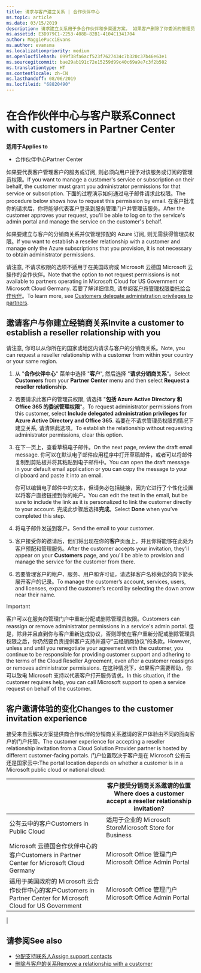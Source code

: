 ```yaml
---
title: 请求与客户建立关系 | 合作伙伴中心
ms.topic: article
ms.date: 03/15/2019
description: 请求建立关系用于多合作伙伴和多渠道方案。 如果客户删除了你委派的管理员权限，并且你需要恢复它们才可以提供预配或支持，请求建立关系也十分有用。
ms.assetid: E3D979C1-2253-408B-82B1-4104C1341704
author: MaggiePucciEvans
ms.author: evansma
ms.localizationpriority: medium
ms.openlocfilehash: 099f38fa6acf523f7627434c7b320c37b46e63e1
ms.sourcegitcommit: bae29ab191c72e15259d99c40c69a9e7c3f2b502
ms.translationtype: HT
ms.contentlocale: zh-CN
ms.lasthandoff: 08/06/2019
ms.locfileid: "68820490"
---
```

# <a name="connect-with-customers-in-partner-center"></a><span data-ttu-id="00098-104">在合作伙伴中心与客户联系</span><span class="sxs-lookup"><span data-stu-id="00098-104">Connect with customers in Partner Center</span></span>

<span data-ttu-id="00098-105">**适用于**</span><span class="sxs-lookup"><span data-stu-id="00098-105">**Applies to**</span></span>

-  <span data-ttu-id="00098-106">合作伙伴中心</span><span class="sxs-lookup"><span data-stu-id="00098-106">Partner Center</span></span>

<span data-ttu-id="00098-107">如果要代表客户管理客户的服务或订阅, 则必须向用户授予对该服务或订阅的管理员权限。</span><span class="sxs-lookup"><span data-stu-id="00098-107">If you want to manage a customer's service or subscription on their behalf, the customer must grant you administrator permissions for that service or subscription.</span></span> <span data-ttu-id="00098-108">下面的过程演示如何通过电子邮件请求此权限。</span><span class="sxs-lookup"><span data-stu-id="00098-108">The procedure below shows how to request this permission by email.</span></span> <span data-ttu-id="00098-109">在客户批准你的请求后，你将能够代表客户登录到服务管理门户并管理该服务。</span><span class="sxs-lookup"><span data-stu-id="00098-109">After the customer approves your request, you'll be able to log on to the service's admin portal and manage the service on the customer's behalf.</span></span>

<span data-ttu-id="00098-110">如果要建立与客户的分销商关系并仅管理预配的 Azure 订阅, 则无需获得管理员权限。</span><span class="sxs-lookup"><span data-stu-id="00098-110">If you want to establish a reseller relationship with a customer and manage only the Azure subscriptions that you provision, it is not necessary to obtain administrator permissions.</span></span>

<span data-ttu-id="00098-111">请注意, 不请求权限的选项不适用于在美国政府或 Microsoft 云德国 Microsoft 云操作的合作伙伴。</span><span class="sxs-lookup"><span data-stu-id="00098-111">Note that the option to not request permissions is not available to partners operating in Microsoft Cloud for US Government or Microsoft Cloud Germany.</span></span> <span data-ttu-id="00098-112">若要了解详细信息, 请参阅[客户将管理权限委托给合作伙伴](https://docs.microsoft.com/partner-center/customers_revoke_admin_privileges)。</span><span class="sxs-lookup"><span data-stu-id="00098-112">To learn more, see [Customers delegate administration privileges to partners](https://docs.microsoft.com/partner-center/customers_revoke_admin_privileges).</span></span>


## <a name="invite-a-customer-to-establish-a-reseller-relationship-with-you"></a><span data-ttu-id="00098-113">邀请客户与你建立经销商关系</span><span class="sxs-lookup"><span data-stu-id="00098-113">Invite a customer to establish a reseller relationship with you</span></span>

<span data-ttu-id="00098-114">请注意, 你可以从你所在的国家或地区内请求与客户的分销商关系。</span><span class="sxs-lookup"><span data-stu-id="00098-114">Note, you can request a reseller relationship with a customer from within your country or your same region.</span></span>

1.  <span data-ttu-id="00098-115">从 "**合作伙伴中心**" 菜单中选择 "**客户**", 然后选择 "**请求分销商关系**"。</span><span class="sxs-lookup"><span data-stu-id="00098-115">Select **Customers** from your **Partner Center** menu and then select **Request a reseller relationship**.</span></span>

2.  <span data-ttu-id="00098-116">若要请求此客户的管理员权限, 请选择 "**包括 Azure Active Directory 和 Office 365 的委派管理权限**"。</span><span class="sxs-lookup"><span data-stu-id="00098-116">To request administrator permissions from this customer, select **Include delegated administration privileges for Azure Active Directory and Office 365**.</span></span> <span data-ttu-id="00098-117">若要在不请求管理员权限的情况下建立关系, 请清除此选项。</span><span class="sxs-lookup"><span data-stu-id="00098-117">To establish the relationship without requesting administrator permissions, clear this option.</span></span> 

3.  <span data-ttu-id="00098-118">在下一页上，查看草稿电子邮件。</span><span class="sxs-lookup"><span data-stu-id="00098-118">On the next page, review the draft email message.</span></span> <span data-ttu-id="00098-119">你可以在默认电子邮件应用程序中打开草稿邮件，或者可以将邮件复制到剪贴板并将其粘贴到电子邮件中。</span><span class="sxs-lookup"><span data-stu-id="00098-119">You can open the draft message in your default email application or you can copy the message to your clipboard and paste it into an email.</span></span> 

    <span data-ttu-id="00098-120">你可以编辑电子邮件中的文本，但请务必包括链接，因为它进行了个性化设置以将客户直接链接到你的帐户。</span><span class="sxs-lookup"><span data-stu-id="00098-120">You can edit the text in the email, but be sure to include the link as it is personalized to link the customer directly to your account.</span></span> <span data-ttu-id="00098-121">完成此步骤后选择**完成**。</span><span class="sxs-lookup"><span data-stu-id="00098-121">Select **Done** when you’ve completed this step.</span></span>

3.  <span data-ttu-id="00098-122">将电子邮件发送到客户。</span><span class="sxs-lookup"><span data-stu-id="00098-122">Send the email to your customer.</span></span>

5.  <span data-ttu-id="00098-123">客户接受你的邀请后，他们将出现在你的**客户**页面上，并且你将能够在此处为客户预配和管理服务。</span><span class="sxs-lookup"><span data-stu-id="00098-123">After the customer accepts your invitation, they'll appear on your **Customers** page, and you'll be able to provision and manage the service for the customer from there.</span></span>

 
6.  <span data-ttu-id="00098-124">若要管理客户的帐户、服务、用户和许可证，请选择客户名称旁边的向下箭头展开客户的记录。</span><span class="sxs-lookup"><span data-stu-id="00098-124">To manage the customer’s account, services, users, and licenses, expand the customer’s record by selecting the down arrow near their name.</span></span>


> [!IMPORTANT]  
> <span data-ttu-id="00098-125">客户可以在服务的管理门户中重新分配或删除管理员权限。</span><span class="sxs-lookup"><span data-stu-id="00098-125">Customers can reassign or remove administrator permissions in a service's admin portal.</span></span> <span data-ttu-id="00098-126">但是，除非并且直到你与客户重新达成协议，否则即使在客户重新分配或删除管理员权限之后，你仍然要负责提供客户支持并遵守“云经销商协议”的条款。</span><span class="sxs-lookup"><span data-stu-id="00098-126">However, unless and until you renegotiate your agreement with the customer, you continue to be responsible for providing customer support and adhering to the terms of the Cloud Reseller Agreement, even after a customer reassigns or removes administrator permissions.</span></span> <span data-ttu-id="00098-127">在这种情况下，如果客户需要帮助，你可以致电 Microsoft 支持以代表客户打开服务请求。</span><span class="sxs-lookup"><span data-stu-id="00098-127">In this situation, if the customer requires help, you can call Microsoft support to open a service request on behalf of the customer.</span></span>

## <a name="changes-to-the-customer-invitation-experience"></a><span data-ttu-id="00098-128">客户邀请体验的变化</span><span class="sxs-lookup"><span data-stu-id="00098-128">Changes to the customer invitation experience</span></span>

<span data-ttu-id="00098-129">接受来自云解决方案提供商合作伙伴的分销商关系邀请的客户体验由不同的面向客户的门户托管。</span><span class="sxs-lookup"><span data-stu-id="00098-129">The customer experience for accepting a reseller relationship invitation from a Cloud Solution Provider partner is hosted by different customer-facing portals.</span></span> <span data-ttu-id="00098-130">门户位置取决于客户是在 Microsoft 公有云还是国家云中:</span><span class="sxs-lookup"><span data-stu-id="00098-130">The portal location depends on whether a customer is in a Microsoft public cloud or national cloud:</span></span> 

|  | <span data-ttu-id="00098-131">客户接受分销商关系邀请的位置</span><span class="sxs-lookup"><span data-stu-id="00098-131">Where does a customer accept a reseller relationship invitation?</span></span> |
|---------|---------
| <span data-ttu-id="00098-132">公有云中的客户</span><span class="sxs-lookup"><span data-stu-id="00098-132">Customers in Public Cloud</span></span> | <span data-ttu-id="00098-133">适用于企业的 Microsoft Store</span><span class="sxs-lookup"><span data-stu-id="00098-133">Microsoft Store for Business</span></span> |
| <span data-ttu-id="00098-134">Microsoft 云德国合作伙伴中心的客户</span><span class="sxs-lookup"><span data-stu-id="00098-134">Customers in Partner Center for Microsoft Cloud Germany</span></span> | <span data-ttu-id="00098-135">Microsoft Office 管理门户</span><span class="sxs-lookup"><span data-stu-id="00098-135">Microsoft Office Admin Portal</span></span> |
| <span data-ttu-id="00098-136">适用于美国政府的 Microsoft 云合作伙伴中心的客户</span><span class="sxs-lookup"><span data-stu-id="00098-136">Customers in Partner Center for Microsoft Cloud for US Government</span></span> | <span data-ttu-id="00098-137">Microsoft Office 管理门户</span><span class="sxs-lookup"><span data-stu-id="00098-137">Microsoft Office Admin Portal</span></span> |
|

## <a name="see-also"></a><span data-ttu-id="00098-138">请参阅</span><span class="sxs-lookup"><span data-stu-id="00098-138">See also</span></span>

- [<span data-ttu-id="00098-139">分配支持联系人</span><span class="sxs-lookup"><span data-stu-id="00098-139">Assign support contacts</span></span>](assign-support-contacts.md)
- [<span data-ttu-id="00098-140">删除与客户的关系</span><span class="sxs-lookup"><span data-stu-id="00098-140">Remove a relationship with a customer</span></span>](remove-a-relationship.md)
